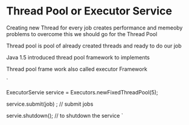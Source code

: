 # **Thread Pool or Executor Service**

Creating new Thread for every job creates performance and memeoby problems to overcome this we should go for the Thread Pool

Thread pool is pool of already created threads and ready to do our job 

Java 1.5 introduced thread pool framework to implements 

Thread pool frame work also called executor Framework

`

ExecutorServie service = Executors.newFixedThreadPool(5);

service.submit(job) ; // submit jobs

servie.shutdown(); // to shutdown the service
`
